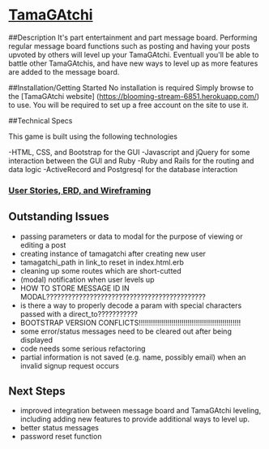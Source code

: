 # [TamaGAtchi](https://blooming-stream-6851.herokuapp.com/)

##Description
It's part entertainment and part message board.  Performing regular message board functions such
as posting and having your posts upvoted by others will level up your TamaGAtchi.  Eventuall you'll be able to battle other TamaGAtchis, and have new ways to level up as more features are added to the message board.

##Installation/Getting Started
No installation is required  Simply browse to the [TamaGAtchi website]
(https://blooming-stream-6851.herokuapp.com/)
to use.  You will be required to set up a free account on the site to use it.

##Technical Specs

This game is built using the following technologies

-HTML, CSS, and Bootstrap for the GUI
-Javascript and jQuery for some interaction between the GUI and Ruby
-Ruby and Rails for the routing and data logic
-ActiveRecord and Postgresql for the database interaction

### [User Stories, ERD, and Wireframing](https://trello.com/b/KgZCbZaI/wdi-project-2)

## Outstanding Issues
- passing parameters or data to modal for the purpose of viewing or editing a post
- creating instance of tamagatchi after creating new user
- tamagatchi_path in link_to reset in index.html.erb
- cleaning up some routes which are short-cutted
- (modal) notification when user levels up
- HOW TO STORE MESSAGE ID IN MODAL????????????????????????????????????????????
- is there a way to properly decode a param with special characters passed with a direct_to???????????
- BOOTSTRAP VERSION CONFLICTS!!!!!!!!!!!!!!!!!!!!!!!!!!!!!!!!!!!!!!!!!!!!!!!!!!
- some error/status messages need to be cleared out after being displayed
- code needs some serious refactoring
- partial information is not saved (e.g. name, possibly email) when an invalid signup request occurs

## Next Steps
- improved integration between message board and TamaGAtchi leveling, including adding new features to provide additional ways to level up.
- better status messages
- password reset function
